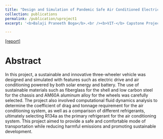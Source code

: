 ```yaml
---
title: "Design and Simulation of Pandemic Safe Air Conditioned Electric Three Wheeler"
collection: publications
permalink: /publication/uproject1
excerpt: '<b>Balaji Praneeth Boga</b>.<br /><b>VIT-</b> Capstone Project [2021]'

---
```


[[report]](https://drive.google.com/file/d/1Mc95O4qGypeqtFEL61m-ItRnUv1GAgof/view?usp=share_link)


Abstract
======

In this project, a sustainable and innovative three-wheeler vehicle was designed and simulated with features such as electric drive and air conditioning powered by both solar energy and battery. The use of sustainable materials such as fiberglass for the shell and low carbon steel for the chassis and AM60A aluminum alloy for the wheels was carefully selected. The project also involved computational fluid dynamics analysis to determine the coefficient of drag and tonnage requirement for the air conditioning system, as well as a comparison of different refrigerants, ultimately selecting R134a as the primary refrigerant for the air conditioning system. This project aimed to provide a safe and comfortable mode of transportation while reducing harmful emissions and promoting sustainable development.